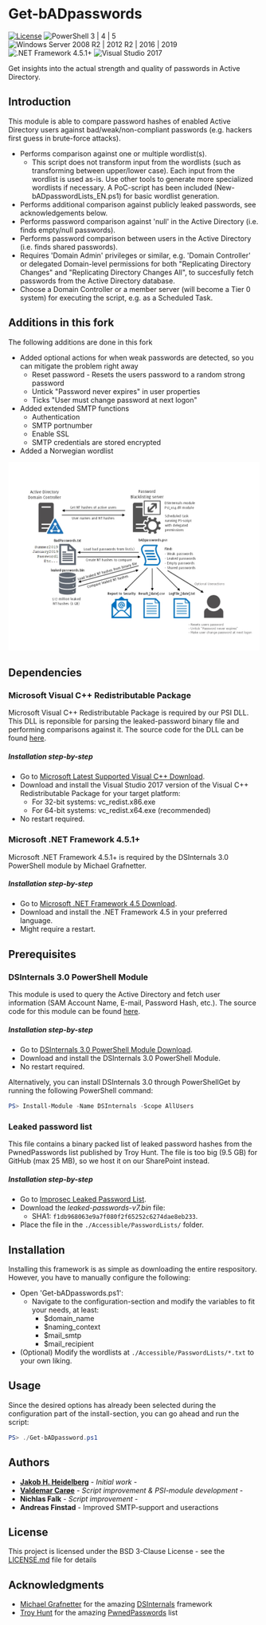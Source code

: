 # Get-bADpasswords
[![License](https://img.shields.io/badge/License-BSD%203--Clause-orange.svg)](https://opensource.org/licenses/BSD-3-Clause) ![PowerShell 3 | 4 | 5](https://img.shields.io/badge/PowerShell-3%20|%204%20|%205-0000FF.svg) ![Windows Server 2008 R2 | 2012 R2 | 2016 | 2019](https://img.shields.io/badge/Windows%20Server-2008%20R2%20|%202012%20R2%20|%202016-007bb8.svg) ![.NET Framework 4.5.1+](https://img.shields.io/badge/.NET%20Framework-4.5.1%2B-007FFF.svg) ![Visual Studio 2017](https://img.shields.io/badge/Visual%20Studio-2017-383278.svg)

Get insights into the actual strength and quality of passwords in Active Directory. 

## Introduction
This module is able to compare password hashes of enabled Active Directory users against bad/weak/non-compliant passwords (e.g. hackers first guess in brute-force attacks).
* Performs comparison against one or multiple wordlist(s).
  * This script does not transform input from the wordlists (such as transforming between upper/lower case). Each input from the wordlist is used as-is. Use other tools to generate more specialized wordlists if necessary. A PoC-script has been included (New-bADpasswordLists_EN.ps1) for basic wordlist generation.
* Performs additional comparison against publicly leaked passwords, see acknowledgements below.
* Performs password comparison against 'null' in the Active Directory (i.e. finds empty/null passwords).
* Performs password comparison between users in the Active Directory (i.e. finds shared passwords).
* Requires 'Domain Admin' privileges or similar, e.g. 'Domain Controller' or delegated Domain-level permissions for both	"Replicating Directory Changes" and "Replicating Directory Changes All", to succesfully fetch passwords from the Active Directory database.
* Choose a Domain Controller or a member server (will become a Tier 0 system) for executing the script, e.g. as a Scheduled Task.

## Additions in this fork
The following additions are done in this fork
* Added optional actions for when weak passwords are detected, so you can mitigate the problem right away
  * Reset password - Resets the users password to a random strong password
  * Untick "Password never expires" in user properties
  * Ticks "User must change password at next logon"
* Added extended SMTP functions
  * Authentication 
  * SMTP portnumber
  * Enable SSL
  * SMTP credentials are stored encrypted
* Added a Norwegian wordlist

![picture](https://github.com/4ndr34z/Get-bADpasswords/blob/master/Image.png)

## Dependencies

### Microsoft Visual C++ Redistributable Package
Microsoft Visual C++ Redistributable Package is required by our PSI DLL. This DLL is reponsible for parsing the leaked-password binary file and performing comparisons against it. The source code for the DLL can be found [here](./Source).

##### Installation step-by-step
* Go to [Microsoft Latest Supported Visual C++ Download](https://support.microsoft.com/en-us/help/2977003/the-latest-supported-visual-c-downloads).
* Download and install the Visual Studio 2017 version of the Visual C++ Redistributable Package for your target platform:
  * For 32-bit systems: vc_redist.x86.exe
  * For 64-bit systems: vc_redist.x64.exe (recommended)
* No restart required.

### Microsoft .NET Framework 4.5.1+
Microsoft .NET Framework 4.5.1+ is required by the DSInternals 3.0 PowerShell module by Michael Grafnetter.

##### Installation step-by-step
* Go to [Microsoft .NET Framework 4.5 Download](https://www.microsoft.com/en-us/download/details.aspx?id=30653).
* Download and install the .NET Framework 4.5 in your preferred language.
* Might require a restart.

## Prerequisites

### DSInternals 3.0 PowerShell Module
This module is used to query the Active Directory and fetch user information (SAM Account Name, E-mail, Password Hash, etc.). The source code for this module can be found [here](https://github.com/MichaelGrafnetter/DSInternals).

##### Installation step-by-step
* Go to [DSInternals 3.0 PowerShell Module Download](https://www.powershellgallery.com/packages/DSInternals/3.0).
* Download and install the DSInternals 3.0 PowerShell Module.
* No restart required.

Alternatively, you can install DSInternals 3.0 through PowerShellGet by running the following PowerShell command:
```powershell
PS> Install-Module -Name DSInternals -Scope AllUsers
```

### Leaked password list
This file contains a binary packed list of leaked password hashes from the PwnedPasswords list published by Troy Hunt. The file is too big (9.5 GB) for GitHub (max 25 MB), so we host it on our SharePoint instead. 

##### Installation step-by-step
* Go to [Improsec Leaked Password List](https://improsec-my.sharepoint.com/:u:/p/vca/Ef3PPO-QAPFClNzBa6cxhaMBPvZ4zqaPm7Ad0o3auKso_g).
* Download the _leaked-passwords-v7.bin_ file:
  * SHA1: `f1db968063e9a7f080f2f65252c6274dae8eb233`.
* Place the file in the `./Accessible/PasswordLists/` folder.

## Installation
Installing this framework is as simple as downloading the entire respository. However, you have to manually configure the following:
* Open 'Get-bADpasswords.ps1':
  * Navigate to the configuration-section and modify the variables to fit your needs, at least:
     * $domain_name
     * $naming_context
     * $mail_smtp
     * $mail_recipient
* (Optional) Modify the wordlists at `./Accessible/PasswordLists/*.txt` to your own liking.

## Usage
Since the desired options has already been selected during the configuration part of the install-section, you can go ahead and run the script:
```powershell
PS> ./Get-bADpassword.ps1
```

## Authors

* [**Jakob H. Heidelberg**](https://github.com/ZilentJack) - *Initial work* - 
* [**Valdemar Carøe**](https://github.com/st4ckh0und) - *Script improvement & PSI-module development* - 
* **Nichlas Falk** - *Script improvement* - 
* **Andreas Finstad** - Improved SMTP-support and useractions


## License

This project is licensed under the BSD 3-Clause License - see the [LICENSE.md](LICENSE.md) file for details

## Acknowledgments

* [Michael Grafnetter](https://github.com/MichaelGrafnetter) for the amazing [DSInternals](https://github.com/MichaelGrafnetter/DSInternals) framework
* [Troy Hunt](https://github.com/troyhunt) for the amazing [PwnedPasswords](https://haveibeenpwned.com/Passwords) list
